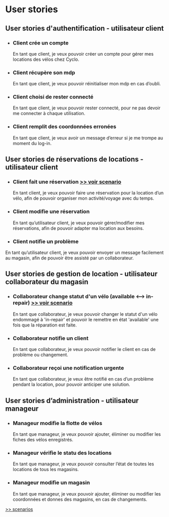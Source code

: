 # User stories #  

## User stories d'authentification - utilisateur client ##   

- ### Client crée un compte ###  

  En tant que client, je veux pouvoir créer un compte pour gérer mes locations des vélos chez Cyclo.

- ### Client récupère son mdp ###   

   En tant que client, je veux pouvoir réinitialiser mon mdp en cas d’oubli.    

- ### Client choisi de rester connecté ###   

   En tant que client, je veux pouvoir rester connecté, pour ne pas devoir me connecter à chaque utilisation.   

- ### Client remplit des coordonnées erronées ###   

  En tant que client, je veux avoir un message d’erreur si je me trompe au moment du log-in. 

## User stories de réservations de locations - utilisateur client ##    

- ### Client fait une réservation [>> voir scenario](04-scenarios.md#link01) ###      

  En tant client, je veux pouvoir faire une réservation pour la location d’un vélo, afin de pouvoir organiser mon activité/voyage avec du temps.
      
- ### Client modifie une réservation ###   

  En tant qu’utilisateur client, je veux pouvoir gérer/modifier mes réservations, afin de pouvoir adapter ma location aux besoins.
  
- ###  Client notifie un problème  ###
  
En tant qu’utilisateur client, je veux pouvoir envoyer un message facilement au magasin, afin de pouvoir être assisté par un collaborateur. 

## User stories de gestion de location - utilisateur collaborateur du magasin ##   

- ### Collaborateur change statut d'un vélo (available <--> in-repair) [>> voir scenario](04-scenarios.md#link02) ###

  En tant que collaborateur, je veux pouvoir changer le statut d'un vélo endommagé à 'in-repair' et pouvoir le remettre en état 'available' une fois que la réparation est faite. 

- ### Collaborateur notifie un client ### 

  En tant que collaborateur, je veux pouvoir notifier le client en cas de problème ou changement. 

- ### Collaborateur reçoi une notification urgente ### 

  En tant que collaborateur, je veux être notifié en cas d’un problème pendant la location, pour pouvoir anticiper une solution.  

## User stories d’administration - utilisateur manageur ## 

- ### Manageur modifie la flotte de vélos ### 

  En tant que manageur, je veux pouvoir ajouter, éliminer ou modifier les fiches des vélos enregistrés.

- ### Manageur vérifie le statu des locations ### 

  En tant que manageur, je veux pouvoir consulter l’état de toutes les locations de tous les magasins.  

- ### Manageur modifie un magasin ### 

  En tant que manageur, je veux pouvoir ajouter, éliminer ou modifier les coordonnées et donnes des magasins, en cas de changements. 



[>> scenarios](04-scenarios.md)




 
